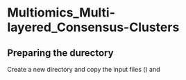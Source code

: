# Multiomics_Multi-layered_Consensus-Clusters

## Preparing the durectory
Create a new directory and copy the input files () and 
